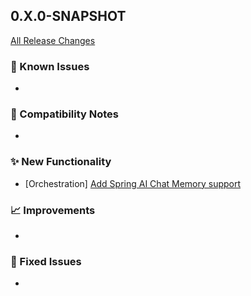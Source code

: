 ## 0.X.0-SNAPSHOT

[All Release Changes](https://github.com/SAP/ai-sdk-java/releases/)

### 🚧 Known Issues

-

### 🔧 Compatibility Notes

-

### ✨ New Functionality

- [Orchestration] [Add Spring AI Chat Memory support](https://sap.github.io/ai-sdk/docs/java/guides/spring-ai-integration#chat-memory)

### 📈 Improvements

-

### 🐛 Fixed Issues

- 
